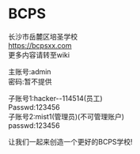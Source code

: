 # BCPS  
长沙市岳麓区培圣学校  
https://bcpsxx.com  
更多内容请转至wiki
  
主账号:admin  
密码:暂不提供  
  
子账号1:hacker--114514(员工)  
Passwd:123456  
子账号2:mist1(管理员)(不可管理账户)  
passwd:123456  

让我们一起来创造一个更好的BCPS学校!  
